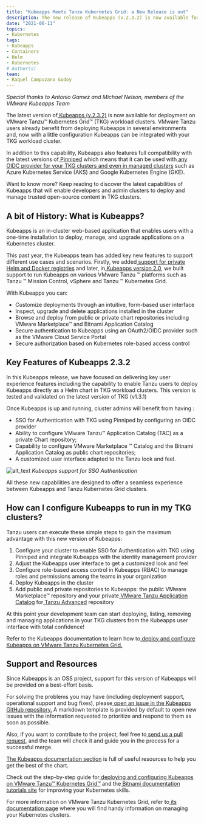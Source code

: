 ```yaml
---
title: "Kubeapps Meets Tanzu Kubernetes Grid: a New Release is out"
description: The new release of Kubeapps (v.2.3.2) is now available for deployment on VMware Tanzu™ Kubernetes Grid™ (TKG) workload clusters. Read this blog post to learn how to use this new capability in your TKG clusters.
date: "2021-06-11"
topics:
- Kubernetes
tags:
- Kubeapps
- Containers
- Helm
- Kubernetes
# Author(s)
team:
- Raquel Campuzano Godoy
---
```


_Special thanks to Antonio Gamez and Michael Nelson, members of the VMware Kubeapps Team_

The latest version of[ Kubeapps (v.2.3.2)](https://github.com/kubeapps/kubeapps/releases/tag/v2.3.2) is now available for deployment on VMware Tanzu™ Kubernetes Grid™ (TKG) workload clusters. VMware Tanzu users already benefit from deploying Kubeapps in several environments and, now with a little configuration Kubeapps can be integrated with your TKG workload cluster.

In addition to this capability,  Kubeapps also features full compatibility with the latest versions of[ Pinniped](https://pinniped.dev/) which means that it can be used with[ any OIDC provider for your TKG clusters and even in managed clusters](https://github.com/kubeapps/kubeapps/blob/7aa7c579251e0fb5b446ab71a67d8d847d6ce843/docs/user/using-an-OIDC-provider-with-pinniped.md#enabling-oidc-login-in-managed-clusters) such as Azure Kubernetes Service (AKS) and Google Kubernetes Engine (GKE).

Want to know more? Keep reading to discover the latest capabilities of Kubeapps that will enable developers and admin clusters to deploy and manage trusted open-source content in TKG clusters.


## A bit of History: What is Kubeapps?

Kubeapps is an in-cluster web-based application that enables users with a one-time installation to deploy, manage, and upgrade applications on a Kubernetes cluster.

This past year, the Kubeapps team has added key new features to support different use cases and scenarios. Firstly, we added[ support for private Helm and Docker registries](https://blog.bitnami.com/2020/05/kubeapps-now-supports-private-docker-registries.html) and later, in[ Kubeapps version 2.0](https://blog.bitnami.com/2020/10/Kubeapps-2.0.html), we built support to run Kubeapps on various VMware Tanzu ™ platforms such as Tanzu ™ Mission Control, vSphere and Tanzu ™ Kubernetes Grid.

With Kubeapps you can:

*   Customize deployments through an intuitive, form-based user interface
*   Inspect, upgrade and delete applications installed in the cluster
*   Browse and deploy from public or private chart repositories including VMware Marketplace™ and Bitnami Application Catalog
*   Secure authentication to Kubeapps using an OAuth2/OIDC provider such as the VMware Cloud Service Portal
*   Secure authorization based on Kubernetes role-based access control


##  Key Features of Kubeapps 2.3.2

In this Kubeapps release, we have focused on delivering key user experience features including the capability to enable Tanzu users to deploy Kubeapps directly as a Helm chart in TKG workload clusters. This version is tested and validated on the latest version of TKG (v1.3.1)

Once Kubeapps is up and running, cluster admins will benefit from having :

*   SSO for Authentication with TKG using Pinniped by configuring an OIDC provider
*   Ability to configure VMware Tanzu™ Application Catalog (TAC) as a private Chart repository;
*   Capability to configure VMware Marketplace ™ Catalog and the Bitnami Application Catalog as public chart repositories;
*   A customized user interface adapted to the Tanzu look and feel.


![alt_text](images/image1.png "Kubeapps support for SSO Authentication")
_Kubeapps support for SSO Authentication_

All these new capabilities are designed to offer a seamless experience between Kubeapps and Tanzu Kubernetes Grid clusters. 


## How can I configure Kubeapps to run in my TKG clusters?

Tanzu users can execute these simple steps to gain the maximum advantage with this new version of Kubeapps:

1. Configure your cluster to enable SSO for Authentication with TKG using Pinniped and integrate Kubeapps with the identity management provider
2. Adjust the Kubeapps user interface to get a customized look and feel
3. Configure role-based access control in Kubeapps (RBAC) to manage roles and permissions among the teams in your organization
4. Deploy Kubeapps in the cluster
5. Add public and private repositories to Kubeapps: the public VMware Marketplace™ repository and your private[ VMware Tanzu Application Catalog](https://tanzu.vmware.com/application-catalog) for[ Tanzu Advanced](https://tanzu.vmware.com/tanzu/advanced) repository

At this point your development team can start deploying, listing, removing and managing applications in your TKG clusters from the Kubeapps user interface with total confidence!

Refer to the Kubeapps documentation to learn how to[ deploy and configure Kubeapps on VMware Tanzu Kubernetes Grid.](https://github.com/kubeapps/kubeapps/tree/master/docs/step-by-step/kubeapps-on-tkg)


## Support and Resources

Since Kubeapps is an OSS project, support for this version of Kubeapps will be provided on a best-effort basis. 

For solving the problems you may have (including deployment support, operational support and bug fixes), please[ open an issue in the Kubeapps GitHub repository.](https://github.com/kubeapps/kubeapps/issues) A markdown template is provided by default to open new issues with the information requested to prioritize and respond to them as soon as possible.

Also, if you want to contribute to the project, feel free to[ send us a pull request,](https://github.com/kubeapps/kubeapps/pulls) and the team will check it and guide you in the process for a successful merge.

[The Kubeapps documentation section](https://github.com/kubeapps/kubeapps/tree/master/docs) is full of useful resources to help you get the best of the chart.

Check out the step-by-step guide for[ deploying and configuring Kubeapps on VMware Tanzu™ Kubernetes Grid™](https://github.com/kubeapps/kubeapps/tree/master/docs/step-by-step/kubeapps-on-tkg) and the[ Bitnami documentation tutorials site](https://docs.bitnami.com/tutorials/) for improving your Kubernetes skills.

For more information on VMware Tanzu Kubernetes Grid, refer to[ its documentation page](https://docs.vmware.com/en/VMware-Tanzu-Kubernetes-Grid/index.html)  where you will find handy information on managing your Kubernetes clusters.
